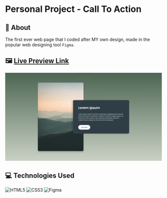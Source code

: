 # Personal Project - Call To Action

## 📖 About

The first ever web page that I coded after MY own design, made in the popular web designing tool `Figma`.

## 🖼️ [Live Preview Link](https://zascuofficial-cta.netlify.app/ "The preview link")

![Preview Image](assets/img/preview-image.png "Preview of the website")

## 💻 Technologies Used

![HTML5](https://img.shields.io/badge/html5-%23E34F26.svg?style=for-the-badge&logo=html5&logoColor=white)
![CSS3](https://img.shields.io/badge/css3-%231572B6.svg?style=for-the-badge&logo=css3&logoColor=white)
![Figma](https://img.shields.io/badge/figma-%23F24E1E.svg?style=for-the-badge&logo=figma&logoColor=white)
